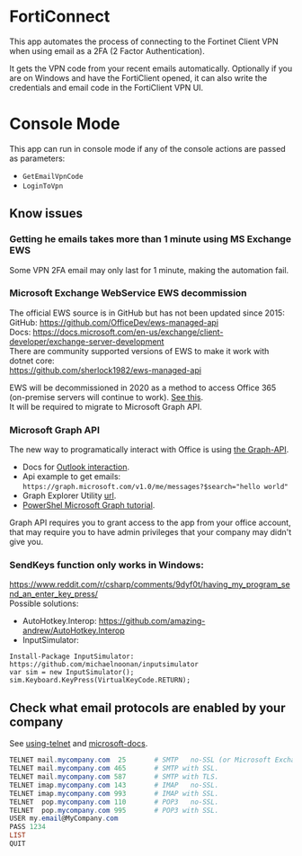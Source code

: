 
# FortiConnect
This app automates the process of connecting to the Fortinet Client VPN when using email as a 2FA (2 Factor Authentication).  

It gets the VPN code from your recent emails automatically.
Optionally if you are on Windows and have the FortiClient opened, it can also write the credentials and email code in the FortiClient VPN UI.  

# Console Mode
This app can run in console mode if any of the console actions are passed as parameters:
- `GetEmailVpnCode`
- `LoginToVpn`


## Know issues

### Getting he emails takes more than 1 minute using MS Exchange EWS
Some VPN 2FA email may only last for 1 minute, making the automation fail.


### Microsoft Exchange WebService EWS decommission
The official EWS source is in GitHub but has not been updated since 2015:  
GitHub: https://github.com/OfficeDev/ews-managed-api  
Docs: https://docs.microsoft.com/en-us/exchange/client-developer/exchange-server-development  
There are community supported versions of EWS to make it work with dotnet core:  
https://github.com/sherlock1982/ews-managed-api  

EWS will be decommissioned in 2020 as a method to access Office 365 (on-premise servers will continue to work). 
[See this](http://techgenix.com/ews-no-updates/ ).  
It will be required to migrate to Microsoft Graph API.  

### Microsoft Graph API
The new way to programatically interact with Office is using [the Graph-API](https://docs.microsoft.com/en-us/graph/overview ). 
- Docs for [Outlook interaction](https://docs.microsoft.com/en-us/graph/api/resources/mail-api-overview?view=graph-rest-1.0 ).
- Api example to get emails: `https://graph.microsoft.com/v1.0/me/messages?$search="hello world"`
- Graph Explorer Utility [url](https://developer.microsoft.com/en-us/graph/graph-explorer ). 
- [PowerShel Microsoft Graph tutorial](https://www.youtube.com/watch?v=6CIZWac0TBE ).

Graph API requires you to grant access to the app from your office account,
that may require you to have admin privileges that your company may didn't give you.


### SendKeys function only works in Windows:
https://www.reddit.com/r/csharp/comments/9dyf0t/having_my_program_send_an_enter_key_press/  
Possible solutions:
- AutoHotkey.Interop: https://github.com/amazing-andrew/AutoHotkey.Interop
- InputSimulator:
```
Install-Package InputSimulator: https://github.com/michaelnoonan/inputsimulator
var sim = new InputSimulator();
sim.Keyboard.KeyPress(VirtualKeyCode.RETURN);
```


## Check what email protocols are enabled by your company
See [using-telnet](https://inthetechpit.com/2019/07/23/telnet-to-test-connection-to-pop3-imap ) and 
[microsoft-docs](https://docs.microsoft.com/en-us/exchange/mail-flow/test-smtp-with-telnet ).  
```ps1
TELNET mail.mycompany.com  25		# SMTP   no-SSL (or Microsoft Exchange).
TELNET mail.mycompany.com 465		# SMTP with SSL.
TELNET mail.mycompany.com 587		# SMTP with TLS.
TELNET imap.mycompany.com 143		# IMAP   no-SSL.
TELNET imap.mycompany.com 993		# IMAP with SSL.
TELNET  pop.mycompany.com 110		# POP3   no-SSL.
TELNET  pop.mycompany.com 995		# POP3 with SSL.
USER my.email@MyCompany.com
PASS 1234
LIST
QUIT
```
